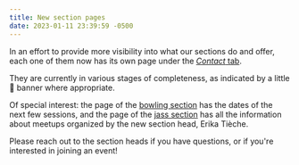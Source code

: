 ```yaml
---
title: New section pages
date: 2023-01-11 23:39:59 -0500
---
```


In an effort to provide more visibility into what our sections do and offer,
each one of them now has its own page under the [*Contact* tab].

They are currently in various stages of completeness, as indicated by a little
:construction: banner where appropriate.

Of special interest: the page of the [bowling section][bowling] has the dates
of the next few sessions, and the page of the [jass section][jass] has all the
information about meetups organized by the new section head, Erika Tièche.

Please reach out to the section heads if you have questions, or if you're
interested in joining an event!

[*contact* tab]: <{% link _pages/contact.md %}>
[bowling]: <{% link _pages/sections/bowling.md %}>
[jass]: <{% link _pages/sections/jass.md %}>
